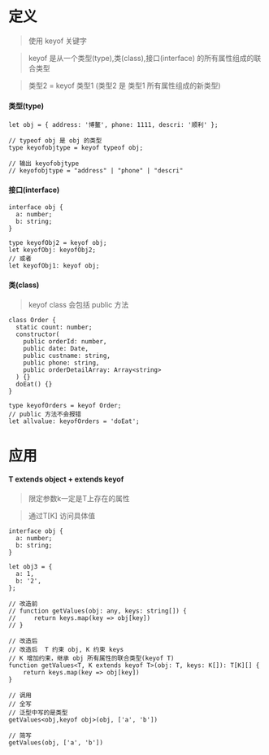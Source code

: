 <!--
 * @LastEditors: wudan01
 * @description: 文件描述
-->
# 定义
> 使用 keyof 关键字

> keyof 是从一个类型(type),类(class),接口(interface) 的所有属性组成的联合类型

> 类型2 = keyof 类型1 (类型2 是 类型1 所有属性组成的新类型)

#### 类型(type)
```
let obj = { address: '博鳌', phone: 1111, descri: '顺利' };

// typeof obj 是 obj 的类型
type keyofobjtype = keyof typeof obj; 

// 输出 keyofobjtype
// keyofobjtype = "address" | "phone" | "descri"
```
#### 接口(interface)
```
interface obj {
  a: number;
  b: string;
}

type keyofObj2 = keyof obj;
let keyofObj: keyofObj2;
// 或者
let keyofObj1: keyof obj;
```
#### 类(class)
> keyof class 会包括 public 方法

```
class Order {
  static count: number;
  constructor(
    public orderId: number,
    public date: Date,
    public custname: string,
    public phone: string,
    public orderDetailArray: Array<string>
  ) {}
  doEat() {}
}

type keyofOrders = keyof Order;
// public 方法不会报错
let allvalue: keyofOrders = 'doEat';
```


# 应用
#### T extends object + extends keyof
> 限定参数k一定是T上存在的属性

> 通过T[K] 访问具体值

```
interface obj {
  a: number;
  b: string;
}

let obj3 = {
  a: 1,
  b: '2',
};

// 改造前
// function getValues(obj: any, keys: string[]) {
//     return keys.map(key => obj[key])
// }

// 改造后
// 改造后  T 约束 obj, K 约束 keys
// K 增加约束，继承 obj 所有属性的联合类型(keyof T)
function getValues<T, K extends keyof T>(obj: T, keys: K[]): T[K][] {
    return keys.map(key => obj[key])
}

// 调用
// 全写
// 泛型中写的是类型
getValues<obj,keyof obj>(obj, ['a', 'b'])

// 简写
getValues(obj, ['a', 'b'])

```